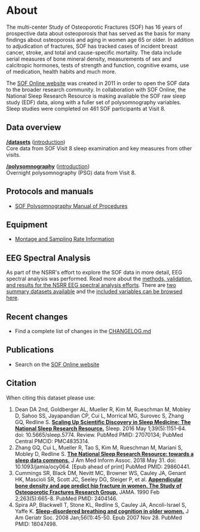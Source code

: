 # About

The multi-center Study of Osteoporotic Fractures (SOF) has 16 years of prospective data about osteoporosis that has served as the basis for many findings about osteoporosis and aging in women age 65 or older. In addition to adjudication of fractures, SOF has tracked cases of incident breast cancer, stroke, and total and cause-specific mortality. The data include serial measures of bone mineral density, measurements of sex and calcitropic hormones, tests of strength and function, cognitive exams, use of medication, health habits and much more.

The [SOF Online website](http://sof.ucsf.edu/) was created in 2011 in order to open the SOF data to the broader research community. In collaboration with SOF Online, the National Sleep Research Resource is making available the SOF raw sleep study (EDF) data, along with a fuller set of polysomnography variables.  Sleep studies were completed on 461 SOF participants at Visit 8.

## Data overview

**[/datasets](:files_path:/datasets)** ([introduction](:pages_path:/dataset-introduction.md)) <br/> Core data from SOF Visit 8 sleep examination and key measures from other visits.

**[/polysomnography](:files_path:/polysomnography)** ([introduction](:pages_path:/polysomnography-introduction.md))<br/> Overnight polysomnography (PSG) data from Visit 8.

## Protocols and manuals

- [SOF Polysomnography Manual of Procedures](:files_path:/documentation?f=SOF_Polysomnography_Manual_of_Procedures.pdf)

## Equipment
- [Montage and Sampling Rate Information](:pages_path:/montage-and-sampling-rate-information.md)

## EEG Spectral Analysis

As part of the NSRR's effort to explore the SOF data in more detail, EEG spectral analysis was performed. Read more about the [methods, validation, and results for the NSRR EEG spectral analysis efforts](:pages_path:/eeg-spectral-analysis.md). There are [two summary datasets available](:files_path:/datasets) and the [included variables can be browsed here](https://www.sleepdata.org/datasets/sof/variables?folder=Spectral+Analysis).

## Recent changes

- Find a complete list of changes in the [CHANGELOG.md](:pages_path:/CHANGELOG.md)

## Publications

- Search on the [SOF Online website](http://sof.ucsf.edu/interface/PubMain.asp)

## Citation

When citing this dataset please use:

1. Dean DA 2nd, Goldberger AL, Mueller R, Kim M, Rueschman M, Mobley D, Sahoo SS, Jayapandian CP, Cui L, Morrical MG, Surovec S, Zhang GQ, Redline S. [**Scaling Up Scientific Discovery in Sleep Medicine: The National Sleep Research Resource.**](https://www.ncbi.nlm.nih.gov/pubmed/27070134) Sleep. 2016 May 1;39(5):1151-64. doi: 10.5665/sleep.5774. Review. PubMed PMID: 27070134; PubMed Central PMCID: PMC4835314.
2. Zhang GQ, Cui L, Mueller R, Tao S, Kim M, Rueschman M, Mariani S, Mobley D, Redline S. [**The National Sleep Research Resource: towards a sleep data commons.**](https://www.ncbi.nlm.nih.gov/pubmed/29860441) J Am Med Inform Assoc. 2018 May 31. doi: 10.1093/jamia/ocy064. [Epub ahead of print] PubMed PMID: 29860441.
3. Cummings SR, Black DM, Nevitt MC, Browner WS, Cauley JA, Genant HK, Mascioli SR, Scott JC, Seeley DG, Steiger P, et al. [**Appendicular bone density and age predict hip fracture in women. The Study of Osteoporotic Fractures Research Group.**](http://www.ncbi.nlm.nih.gov/pubmed/2404146) JAMA. 1990 Feb 2;263(5):665-8. PubMed PMID: 2404146.
4. Spira AP, Blackwell T, Stone KL, Redline S, Cauley JA, Ancoli-Israel S, Yaffe K. [**Sleep-disordered breathing and cognition in older women.**](http://www.ncbi.nlm.nih.gov/pubmed/18047498) J Am Geriatr Soc. 2008 Jan;56(1):45-50. Epub 2007 Nov 28. PubMed PMID: 18047498.
